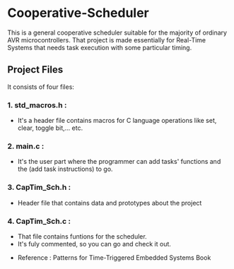 # Cooperative-Scheduler

This is a general cooperative scheduler suitable for the majority of
ordinary AVR microcontrollers. That project is made essentially for 
Real-Time Systems that needs task execution with some particular timing.

## Project Files

It consists of four files:

### 1. std_macros.h : 
  * It's a header file contains macros for C language
    operations like set, clear, toggle bit,... etc.

### 2. main.c :
  * It's the user part where the programmer can add tasks' functions
    and the (add task instructions) to go.
    
### 3. CapTim_Sch.h :
  * Header file that contains data and prototypes about the project
  
### 4. CapTim_Sch.c :
  * That file contains funtions for the scheduler.
  * It's fuly commented, so you can go and check it out.
  


- Reference : Patterns for Time-Triggered Embedded Systems Book
